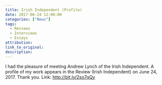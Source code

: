 ```yaml
---
title: Irish Independent (Profile)
date: 2017-06-24 12:00:00
categories: ["News"]
tags:
  - Reviews
  - Interviews
  - Essays
attribution:
link_to_original:
description:
---
```



I had the pleasure of meeting Andrew Lynch of the Irish Independent. A profile of my work appears in the Review (Irish Independent) on June 24, 2017. Thank you. Link: http://bit.ly/2so7qQy